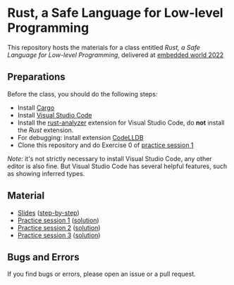 # Rust, a Safe Language for Low-level Programming

This repository hosts the materials for a class entitled
*Rust, a Safe Language for Low-level Programming*,
delivered at [embedded world 2022](https://www.embedded-world.de)

## Preparations

Before the class, you should do the following steps:

* Install [Cargo](https://doc.rust-lang.org/cargo/getting-started/installation.html)
* Install [Visual Studio Code](https://code.visualstudio.com)
* Install the
  [rust-analyzer](https://marketplace.visualstudio.com/items?itemName=rust-lang.rust-analyzer)
  extension for Visual Studio Code, do **not** install the *Rust* extension.
* For debugging: install extension [CodeLLDB](https://marketplace.visualstudio.com/items?itemName=vadimcn.vscode-lldb)
* Clone this repository and do Exercise 0 of [practice session 1](practice-01)

*Note:* it's not strictly necessary to install Visual Studio Code, any other editor is also fine. But Visual Studio Code has several helpful features, such as showing inferred types.

## Material

* [Slides](rust_class_ew2022.pdf) ([step-by-step](rust_class_ew2022_animations.pdf))
* [Practice session 1](practice-01) ([solution](practice-01-solution))
* [Practice session 2](practice-02) ([solution](practice-02-solution))
* [Practice session 3](practice-03) ([solution](practice-03-solution))

## Bugs and Errors

If you find bugs or errors, please open an issue or a pull request.
